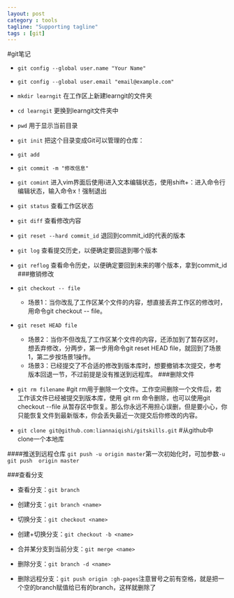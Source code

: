 ```yaml
---
layout: post
category : tools
tagline: "Supporting tagline"
tags : [git]
---
```


#git笔记


- `git config --global user.name "Your Name"` 
- `git config --global user.email "email@example.com"`

- `mkdir learngit` 在工作区上新建learngit的文件夹
- `cd learngit` 
	更换到learngit文件夹中
- `pwd` 用于显示当前目录

- `git init` 把这个目录变成Git可以管理的仓库：

- `git add`
- `git commit -m "修改信息"`
- `git comint` 进入vim界面后使用i进入文本编辑状态，使用shift+：进入命令行编辑状态，输入命令x！强制退出
- `git status` 查看工作区状态
- `git diff` 查看修改内容

- `git reset --hard commit_id` 退回到commit_id的代表的版本
- `git log` 查看提交历史，以便确定要回退到哪个版本
- `git reflog` 查看命令历史，以便确定要回到未来的哪个版本，拿到commit_id
###撤销修改
- `git checkout -- file` 
	- 场景1：当你改乱了工作区某个文件的内容，想直接丢弃工作区的修改时，用命令git checkout -- file。
- `git reset HEAD file` 
	- 场景2：当你不但改乱了工作区某个文件的内容，还添加到了暂存区时，想丢弃修改，分两步，第一步用命令git reset HEAD file，就回到了场景1，第二步按场景1操作。
	- 场景3：已经提交了不合适的修改到版本库时，想要撤销本次提交，参考版本回退一节，不过前提是没有推送到远程库。
###删除文件
- `git rm filename` #git rm用于删除一个文件。工作空间删除一个文件后，若工作该文件已经被提交到版本库，使用 git rm 命令删除，也可以使用git checkout --file 从暂存区中恢复。那么你永远不用担心误删，但是要小心，你只能恢复文件到最新版本，你会丢失最近一次提交后你修改的内容。

- `git clone git@github.com:liannaiqishi/gitskills.git` #从github中clone一个本地库

####推送到远程仓库
`git push -u origin master`第一次初始化时，可加参数`-u`
`git push  origin master`

###查看分支
- 查看分支：`git branch`

- 创建分支：`git branch <name>`

- 切换分支：`git checkout <name>`

- 创建+切换分支：`git checkout -b <name>`

- 合并某分支到当前分支：`git merge <name>`

- 删除分支：`git branch -d <name>`

- 删除远程分支：`git push origin :gh-pages`注意冒号之前有空格，就是把一个空的branch赋值给已有的branch，这样就删除了
